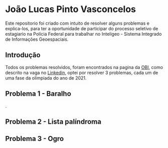 # João Lucas Pinto Vasconcelos
Este repositorio foi criado com intuito de resolver alguns problemas e explica-los, para ter a oportunidade de participar do processo seletivo de estagiario na Polícia Federal para trabalhar no Inteligeo - Sistema Integrado de Informações Geoespaciais.

## Introdução
Todos os problemas resolvidos, foram encontrados na pagina da [OBI](https://olimpiada.ic.unicamp.br/pratique/pu/), como descrito na vaga no [Linkedin](https://www.linkedin.com/feed/update/urn:li:activity:7028742707166519296/?utm_source=share&utm_medium=member_ios), optei por resolver 3 problemas, cada um de uma fase da olimpiada do ano de 2021.

## Problema 1 - Baralho
.
## Problema 2 - Lista palíndroma

## Problema 3 - Ogro